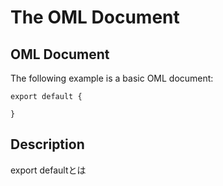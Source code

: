 # The OML Document

## OML Document

The following example is a basic OML document:

```text
export default {

}
```



## Description

export defaultとは



